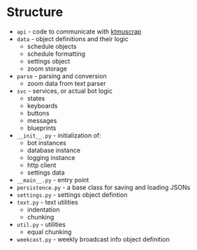 # Structure
- `api` - code to communicate with
[ktmuscrap](https://github.com/kerdl/ktmuscrap)
- `data` - object definitions and their logic
  - schedule objects
  - schedule formatting
  - settings object
  - zoom storage
- `parse` - parsing and conversion
  - zoom data from text parser
- `svc` - services, or actual bot logic
  - states
  - keyboards
  - buttons
  - messages
  - blueprints
- `__init__.py` - initialization of:
  - bot instances
  - database instance
  - logging instance
  - http client
  - settings data
- `__main__.py` - entry point
- `persistence.py` - a base class for saving and loading JSONs
- `settings.py` - settings object defintion
- `text.py` - text utilities
  - indentation
  - chunking
- `util.py` - utilities
  - equal chunking
- `weekcast.py` - weekly broadcast info object definition
